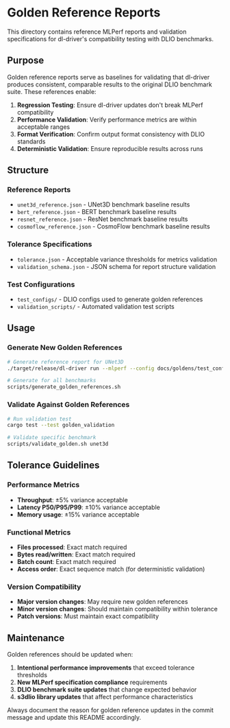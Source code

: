 # Golden Reference Reports

This directory contains reference MLPerf reports and validation specifications for dl-driver's compatibility testing with DLIO benchmarks.

## Purpose

Golden reference reports serve as baselines for validating that dl-driver produces consistent, comparable results to the original DLIO benchmark suite. These references enable:

1. **Regression Testing**: Ensure dl-driver updates don't break MLPerf compatibility
2. **Performance Validation**: Verify performance metrics are within acceptable ranges
3. **Format Verification**: Confirm output format consistency with DLIO standards
4. **Deterministic Validation**: Ensure reproducible results across runs

## Structure

### Reference Reports
- `unet3d_reference.json` - UNet3D benchmark baseline results
- `bert_reference.json` - BERT benchmark baseline results  
- `resnet_reference.json` - ResNet benchmark baseline results
- `cosmoflow_reference.json` - CosmoFlow benchmark baseline results

### Tolerance Specifications
- `tolerance.json` - Acceptable variance thresholds for metrics validation
- `validation_schema.json` - JSON schema for report structure validation

### Test Configurations
- `test_configs/` - DLIO configs used to generate golden references
- `validation_scripts/` - Automated validation test scripts

## Usage

### Generate New Golden References
```bash
# Generate reference report for UNet3D
./target/release/dl-driver run --mlperf --config docs/goldens/test_configs/unet3d.yaml --format json --output docs/goldens/unet3d_reference.json

# Generate for all benchmarks
scripts/generate_golden_references.sh
```

### Validate Against Golden References
```bash
# Run validation test
cargo test --test golden_validation

# Validate specific benchmark
scripts/validate_golden.sh unet3d
```

## Tolerance Guidelines

### Performance Metrics
- **Throughput**: ±5% variance acceptable
- **Latency P50/P95/P99**: ±10% variance acceptable
- **Memory usage**: ±15% variance acceptable

### Functional Metrics
- **Files processed**: Exact match required
- **Bytes read/written**: Exact match required
- **Batch count**: Exact match required
- **Access order**: Exact sequence match (for deterministic validation)

### Version Compatibility
- **Major version changes**: May require new golden references
- **Minor version changes**: Should maintain compatibility within tolerance
- **Patch versions**: Must maintain exact compatibility

## Maintenance

Golden references should be updated when:
1. **Intentional performance improvements** that exceed tolerance thresholds
2. **New MLPerf specification compliance** requirements
3. **DLIO benchmark suite updates** that change expected behavior
4. **s3dlio library updates** that affect performance characteristics

Always document the reason for golden reference updates in the commit message and update this README accordingly.
